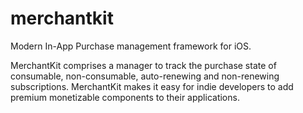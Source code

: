 # merchantkit
Modern In-App Purchase management framework for iOS. 

MerchantKit comprises a manager to track the purchase state of consumable, non-consumable, auto-renewing and non-renewing subscriptions. MerchantKit makes it easy for indie developers to add premium monetizable components to their applications.
